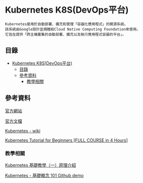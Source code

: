 # Kubernetes K8S(DevOps平台)

```
Kubernetes是用於自動部署、擴充和管理「容器化應用程式」的開源系統。
該系統由Google設計並捐贈給Cloud Native Computing Foundation來使用。
它旨在提供「跨主機叢集的自動部署、擴充以及執行應用程式容器的平台」。
```

## 目錄

- [Kubernetes K8S(DevOps平台)](#kubernetes-k8sdevops平台)
	- [目錄](#目錄)
	- [參考資料](#參考資料)
		- [教學相關](#教學相關)

## 參考資料

[官方網站](https://kubernetes.io/)

[官方文檔](https://kubernetes.io/zh-cn/docs/home/)

[Kubernetes - wiki](https://zh.wikipedia.org/zh-tw/Kubernetes)

[Kubernetes Tutorial for Beginners [FULL COURSE in 4 Hours]](https://www.youtube.com/watch?v=X48VuDVv0do&t=138s&ab_channel=TechWorldwithNana)

### 教學相關

[Kubernetes 基礎教學（一）原理介紹](https://chengweihu.com/kubernetes-tutorial-1-pod-node/)

[Kubernetes - 基礎概念 101 Github demo](https://github.com/HcwXd/kubernetes-tutorial?tab=readme-ov-file)
